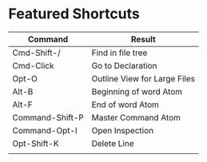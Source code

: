 # Featured Shortcuts

| Command         | Result                       |
| --------------- | ---------------------------- |
| Cmd-Shift-/     | Find in file tree            |
| Cmd-Click       | Go to Declaration            |
| Opt-O           | Outline View for Large Files |
| Alt-B           | Beginning of word Atom       |
| Alt-F           | End of word Atom             |
| Command-Shift-P | Master Command Atom          |
| Command-Opt-I   | Open Inspection              |
| Opt-Shift-K     | Delete Line                  |
|                 |                              |

